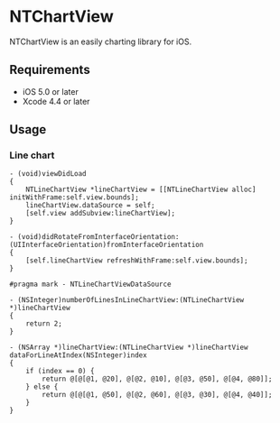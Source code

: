 # NTChartView

NTChartView is an easily charting library for iOS.

## Requirements

- iOS 5.0 or later
- Xcode 4.4 or later

## Usage

### Line chart

```objc
- (void)viewDidLoad
{
    NTLineChartView *lineChartView = [[NTLineChartView alloc] initWithFrame:self.view.bounds];
    lineChartView.dataSource = self;
    [self.view addSubview:lineChartView];
}

- (void)didRotateFromInterfaceOrientation:(UIInterfaceOrientation)fromInterfaceOrientation
{
    [self.lineChartView refreshWithFrame:self.view.bounds];
}

#pragma mark - NTLineChartViewDataSource

- (NSInteger)numberOfLinesInLineChartView:(NTLineChartView *)lineChartView
{
    return 2;
}

- (NSArray *)lineChartView:(NTLineChartView *)lineChartView dataForLineAtIndex(NSInteger)index
{
    if (index == 0) {
        return @[@[@1, @20], @[@2, @10], @[@3, @50], @[@4, @80]];
    } else {
        return @[@[@1, @50], @[@2, @60], @[@3, @30], @[@4, @40]];
    }
}
```
